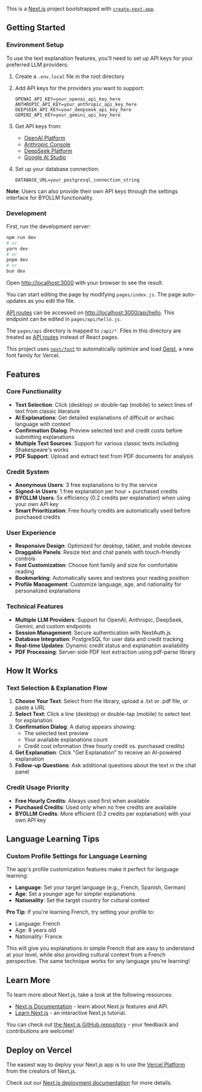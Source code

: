 This is a [Next.js](https://nextjs.org) project bootstrapped with [`create-next-app`](https://nextjs.org/docs/pages/api-reference/create-next-app).

## Getting Started

### Environment Setup

To use the text explanation features, you'll need to set up API keys for your preferred LLM providers:

1. Create a `.env.local` file in the root directory
2. Add API keys for the providers you want to support:
   ```
   OPENAI_API_KEY=your_openai_api_key_here
   ANTHROPIC_API_KEY=your_anthropic_api_key_here
   DEEPSEEK_API_KEY=your_deepseek_api_key_here
   GEMINI_API_KEY=your_gemini_api_key_here
   ```
3. Get API keys from:
   - [OpenAI Platform](https://platform.openai.com/api-keys)
   - [Anthropic Console](https://console.anthropic.com/)
   - [DeepSeek Platform](https://platform.deepseek.com/)
   - [Google AI Studio](https://aistudio.google.com/app/apikey)

4. Set up your database connection:
   ```
   DATABASE_URL=your_postgresql_connection_string
   ```

**Note**: Users can also provide their own API keys through the settings interface for BYOLLM functionality.

### Development

First, run the development server:

```bash
npm run dev
# or
yarn dev
# or
pnpm dev
# or
bun dev
```

Open [http://localhost:3000](http://localhost:3000) with your browser to see the result.

You can start editing the page by modifying `pages/index.js`. The page auto-updates as you edit the file.

[API routes](https://nextjs.org/docs/pages/building-your-application/routing/api-routes) can be accessed on [http://localhost:3000/api/hello](http://localhost:3000/api/hello). This endpoint can be edited in `pages/api/hello.js`.

The `pages/api` directory is mapped to `/api/*`. Files in this directory are treated as [API routes](https://nextjs.org/docs/pages/building-your-application/routing/api-routes) instead of React pages.

This project uses [`next/font`](https://nextjs.org/docs/pages/building-your-application/optimizing/fonts) to automatically optimize and load [Geist](https://vercel.com/font), a new font family for Vercel.

## Features

### Core Functionality
- **Text Selection**: Click (desktop) or double-tap (mobile) to select lines of text from classic literature
- **AI Explanations**: Get detailed explanations of difficult or archaic language with context
- **Confirmation Dialog**: Preview selected text and credit costs before submitting explanations
- **Multiple Text Sources**: Support for various classic texts including Shakespeare's works
- **PDF Support**: Upload and extract text from PDF documents for analysis

### Credit System
- **Anonymous Users**: 3 free explanations to try the service
- **Signed-in Users**: 1 free explanation per hour + purchased credits
- **BYOLLM Users**: 5x efficiency (0.2 credits per explanation) when using your own API key
- **Smart Prioritization**: Free hourly credits are automatically used before purchased credits

### User Experience
- **Responsive Design**: Optimized for desktop, tablet, and mobile devices
- **Draggable Panels**: Resize text and chat panels with touch-friendly controls
- **Font Customization**: Choose font family and size for comfortable reading
- **Bookmarking**: Automatically saves and restores your reading position
- **Profile Management**: Customize language, age, and nationality for personalized explanations

### Technical Features
- **Multiple LLM Providers**: Support for OpenAI, Anthropic, DeepSeek, Gemini, and custom endpoints
- **Session Management**: Secure authentication with NextAuth.js
- **Database Integration**: PostgreSQL for user data and credit tracking
- **Real-time Updates**: Dynamic credit status and explanation availability
- **PDF Processing**: Server-side PDF text extraction using pdf-parse library

## How It Works

### Text Selection & Explanation Flow
1. **Choose Your Text**: Select from the library, upload a .txt or .pdf file, or paste a URL
2. **Select Text**: Click a line (desktop) or double-tap (mobile) to select text for explanation
3. **Confirmation Dialog**: A dialog appears showing:
   - The selected text preview
   - Your available explanations count
   - Credit cost information (free hourly credit vs. purchased credits)
4. **Get Explanation**: Click "Get Explanation" to receive an AI-powered explanation
5. **Follow-up Questions**: Ask additional questions about the text in the chat panel

### Credit Usage Priority
- **Free Hourly Credits**: Always used first when available
- **Purchased Credits**: Used only when no free credits are available
- **BYOLLM Credits**: More efficient (0.2 credits per explanation) with your own API key

## Language Learning Tips

### Custom Profile Settings for Language Learning
The app's profile customization features make it perfect for language learning:

- **Language**: Set your target language (e.g., French, Spanish, German)
- **Age**: Set a younger age for simpler explanations
- **Nationality**: Set the target country for cultural context

**Pro Tip**: If you're learning French, try setting your profile to:
- Language: French
- Age: 8 years old  
- Nationality: France

This will give you explanations in simple French that are easy to understand at your level, while also providing cultural context from a French perspective. The same technique works for any language you're learning!

## Learn More

To learn more about Next.js, take a look at the following resources:

- [Next.js Documentation](https://nextjs.org/docs) - learn about Next.js features and API.
- [Learn Next.js](https://nextjs.org/learn-pages-router) - an interactive Next.js tutorial.

You can check out [the Next.js GitHub repository](https://github.com/vercel/next.js) - your feedback and contributions are welcome!

## Deploy on Vercel

The easiest way to deploy your Next.js app is to use the [Vercel Platform](https://vercel.com/new?utm_medium=default-template&filter=next.js&utm_source=create-next-app&utm_campaign=create-next-app-readme) from the creators of Next.js.

Check out our [Next.js deployment documentation](https://nextjs.org/docs/pages/building-your-application/deploying) for more details.

